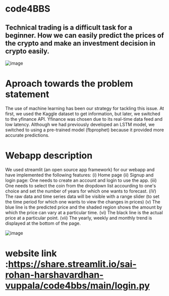 # code4BBS
## Technical trading is a difficult task for a beginner. How we can easily predict the prices of the crypto and make an investment decision in crypto easily.

![image](https://user-images.githubusercontent.com/85974708/153758063-3c875af2-97e5-4e76-b816-575ef92dff3d.png)


# Aproach towards the problem statement
The use of machine learning has been our strategy for tackling this issue. At first, we used the Kaggle dataset to get information, but later, we switched to the yfinance API. Yfinance was chosen due to its real-time data feed and low latency. Although we had previously developed an LSTM model, we switched to using a pre-trained model (fbprophet) because it provided more accurate predictions. 

# Webapp description
We used streamlit (an open source app framework) for our webapp and have implemented the following features:
(i)   Home page
(ii)  Signup and login page: One needs to create an account and login to use the app.
(iii) One needs to select the coin from the dropdown list accourding to one's choice and set the number of years for which one wants to forecast.
(iV)  The raw data and time series data will be visible with a range slider (to set the time period for which one wants to view the changes in prices)
(v)   The blue line is the predicted price and the shaded region shows the amount by which the price can vary at a particular time.
(vi)  The black line is the actual price at a particular point.
(vii) The yearly, weekly and monthly trend is displayed at the bottom of the page.

![image](https://user-images.githubusercontent.com/85974708/153759233-10be6cbe-aacc-41f1-bad3-de492be5bb6c.png)

# website link :https://share.streamlit.io/sai-rohan-harshavardhan-vuppala/code4bbs/main/login.py
